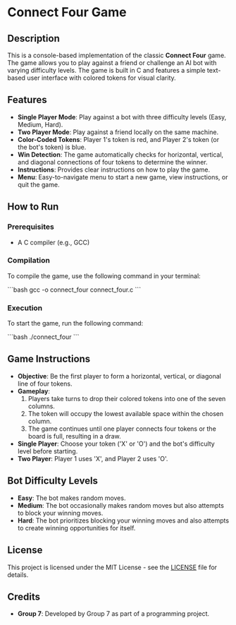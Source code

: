 
# Connect Four Game

## Description

This is a console-based implementation of the classic **Connect Four** game. The game allows you to play against a friend or challenge an AI bot with varying difficulty levels. The game is built in C and features a simple text-based user interface with colored tokens for visual clarity.

## Features

- **Single Player Mode**: Play against a bot with three difficulty levels (Easy, Medium, Hard).
- **Two Player Mode**: Play against a friend locally on the same machine.
- **Color-Coded Tokens**: Player 1's token is red, and Player 2's token (or the bot's token) is blue.
- **Win Detection**: The game automatically checks for horizontal, vertical, and diagonal connections of four tokens to determine the winner.
- **Instructions**: Provides clear instructions on how to play the game.
- **Menu**: Easy-to-navigate menu to start a new game, view instructions, or quit the game.

## How to Run

### Prerequisites

- A C compiler (e.g., GCC)

### Compilation

To compile the game, use the following command in your terminal:

\`\`\`bash
gcc -o connect_four connect_four.c
\`\`\`

### Execution

To start the game, run the following command:

\`\`\`bash
./connect_four
\`\`\`

## Game Instructions

- **Objective**: Be the first player to form a horizontal, vertical, or diagonal line of four tokens.
- **Gameplay**:
  1. Players take turns to drop their colored tokens into one of the seven columns.
  2. The token will occupy the lowest available space within the chosen column.
  3. The game continues until one player connects four tokens or the board is full, resulting in a draw.
- **Single Player**: Choose your token ('X' or 'O') and the bot's difficulty level before starting.
- **Two Player**: Player 1 uses 'X', and Player 2 uses 'O'.

## Bot Difficulty Levels

- **Easy**: The bot makes random moves.
- **Medium**: The bot occasionally makes random moves but also attempts to block your winning moves.
- **Hard**: The bot prioritizes blocking your winning moves and also attempts to create winning opportunities for itself.

## License

This project is licensed under the MIT License - see the [LICENSE](LICENSE) file for details.

## Credits

- **Group 7**: Developed by Group 7 as part of a programming project.
